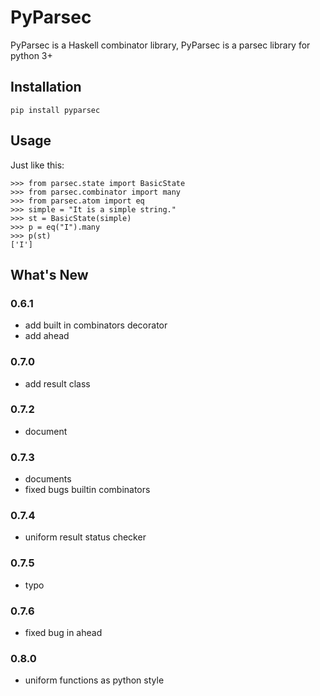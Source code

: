 # PyParsec

PyParsec is a Haskell combinator library, PyParsec is a parsec library for python 3+

## Installation

```
pip install pyparsec 
```

## Usage

Just like this:

```
>>> from parsec.state import BasicState
>>> from parsec.combinator import many
>>> from parsec.atom import eq
>>> simple = "It is a simple string."
>>> st = BasicState(simple)
>>> p = eq("I").many
>>> p(st)
['I']
```

## What's New

### 0.6.1

 - add built in combinators decorator
 - add ahead

### 0.7.0

 - add result class

### 0.7.2

 - document

### 0.7.3
 - documents
 - fixed bugs builtin combinators


### 0.7.4
 - uniform result status checker

### 0.7.5
 - typo

### 0.7.6
 - fixed bug in ahead

### 0.8.0
 - uniform functions as python style